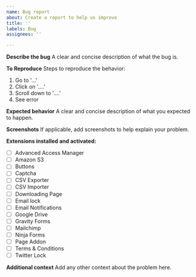 ```yaml
---
name: Bug report
about: Create a report to help us improve
title: ''
labels: Bug
assignees: ''

---
```


**Describe the bug**
A clear and concise description of what the bug is.

**To Reproduce**
Steps to reproduce the behavior:
1. Go to '...'
2. Click on '....'
3. Scroll down to '....'
4. See error

**Expected behavior**
A clear and concise description of what you expected to happen.

**Screenshots**
If applicable, add screenshots to help explain your problem.

**Extensions installed and activated:**
- [ ] Advanced Access Manager
- [ ] Amazon S3
- [ ] Buttons
- [ ] Captcha
- [ ] CSV Exporter
- [ ] CSV Importer
- [ ] Downloading Page
- [ ] Email lock
- [ ] Email Notifications
- [ ] Google Drive
- [ ] Gravity Forms
- [ ] Mailchimp
- [ ] Ninja Forms
- [ ] Page Addon
- [ ] Terms & Conditions
- [ ] Twitter Lock

**Additional context**
Add any other context about the problem here.
